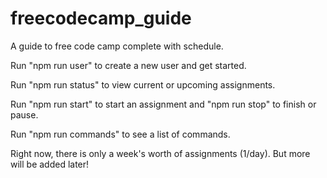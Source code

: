 # freecodecamp_guide
A guide to free code camp complete with schedule.

Run "npm run user" to create a new user and get started.

Run "npm run status" to view current or upcoming assignments.
 
Run "npm run start" to start an assignment and "npm run stop" to finish or pause.

Run "npm run commands" to see a list of commands.

Right now, there is only a week's worth of assignments (1/day). But more will be added later!
